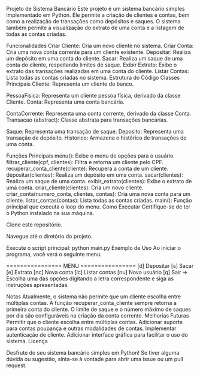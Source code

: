 Projeto de Sistema Bancário
Este projeto é um sistema bancário simples implementado em Python. Ele permite a criação de clientes e contas, bem como a realização de transações como depósitos e saques. O sistema também permite a visualização do extrato de uma conta e a listagem de todas as contas criadas.

Funcionalidades
Criar Cliente: Cria um novo cliente no sistema.
Criar Conta: Cria uma nova conta corrente para um cliente existente.
Depositar: Realiza um depósito em uma conta do cliente.
Sacar: Realiza um saque de uma conta do cliente, respeitando limites de saque.
Exibir Extrato: Exibe o extrato das transações realizadas em uma conta do cliente.
Listar Contas: Lista todas as contas criadas no sistema.
Estrutura do Código
Classes Principais
Cliente: Representa um cliente do banco.

PessoaFisica: Representa um cliente pessoa física, derivado da classe Cliente.
Conta: Representa uma conta bancária.

ContaCorrente: Representa uma conta corrente, derivado da classe Conta.
Transacao (abstract): Classe abstrata para transações bancárias.

Saque: Representa uma transação de saque.
Deposito: Representa uma transação de depósito.
Historico: Armazena o histórico de transações de uma conta.

Funções Principais
menu(): Exibe o menu de opções para o usuário.
filtrar_cliente(cpf, clientes): Filtra e retorna um cliente pelo CPF.
recuperar_conta_cliente(cliente): Recupera a conta de um cliente.
depositar(clientes): Realiza um depósito em uma conta.
sacar(clientes): Realiza um saque de uma conta.
exibir_extrato(clientes): Exibe o extrato de uma conta.
criar_cliente(clientes): Cria um novo cliente.
criar_conta(numero_conta, clientes, contas): Cria uma nova conta para um cliente.
listar_contas(contas): Lista todas as contas criadas.
main(): Função principal que executa o loop do menu.
Como Executar
Certifique-se de ter o Python instalado na sua máquina.

Clone este repositório.

Navegue até o diretório do projeto.

Execute o script principal:
python main.py
Exemplo de Uso
Ao iniciar o programa, você verá o seguinte menu:

================ MENU ================
[d]    Depositar
[s]    Sacar
[e]    Extrato
[nc]   Nova conta
[lc]   Listar contas
[nu]   Novo usuário
[q]    Sair
=> 
Escolha uma das opções digitando a letra correspondente e siga as instruções apresentadas.

Notas
Atualmente, o sistema não permite que um cliente escolha entre múltiplas contas. A função recuperar_conta_cliente sempre retorna a primeira conta do cliente.
O limite de saque e o número máximo de saques por dia são configuráveis na criação da conta corrente.
Melhorias Futuras
Permitir que o cliente escolha entre múltiplas contas.
Adicionar suporte para contas poupança e outras modalidades de contas.
Implementar autenticação de cliente.
Adicionar interface gráfica para facilitar o uso do sistema.
Licença

Desfrute do seu sistema bancário simples em Python! Se tiver alguma dúvida ou sugestão, sinta-se à vontade para abrir uma issue ou um pull request.
